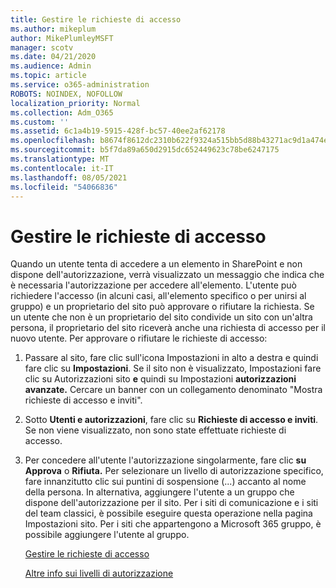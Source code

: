 ```yaml
---
title: Gestire le richieste di accesso
ms.author: mikeplum
author: MikePlumleyMSFT
manager: scotv
ms.date: 04/21/2020
ms.audience: Admin
ms.topic: article
ms.service: o365-administration
ROBOTS: NOINDEX, NOFOLLOW
localization_priority: Normal
ms.collection: Adm_O365
ms.custom: ''
ms.assetid: 6c1a4b19-5915-428f-bc57-40ee2af62178
ms.openlocfilehash: b8674f8612dc2310b622f9324a515bb5d88b43271ac9d1a474eefa1be3cae750
ms.sourcegitcommit: b5f7da89a650d2915dc652449623c78be6247175
ms.translationtype: MT
ms.contentlocale: it-IT
ms.lasthandoff: 08/05/2021
ms.locfileid: "54066836"
---
```

# <a name="manage-access-requests"></a>Gestire le richieste di accesso

Quando un utente tenta di accedere a un elemento in SharePoint e non dispone dell'autorizzazione, verrà visualizzato un messaggio che indica che è necessaria l'autorizzazione per accedere all'elemento. L'utente può richiedere l'accesso (in alcuni casi, all'elemento specifico o per unirsi al gruppo) e un proprietario del sito può approvare o rifiutare la richiesta. Se un utente che non è un proprietario del sito condivide un sito con un'altra persona, il proprietario del sito riceverà anche una richiesta di accesso per il nuovo utente. Per approvare o rifiutare le richieste di accesso:
  
1. Passare al sito, fare clic sull'icona Impostazioni in alto a destra e quindi fare clic su **Impostazioni**. Se il sito non è visualizzato, Impostazioni fare clic su Autorizzazioni sito **e** quindi su Impostazioni **autorizzazioni avanzate.** Cercare un banner con un collegamento denominato "Mostra richieste di accesso e inviti".
    
2. Sotto **Utenti e autorizzazioni**, fare clic su **Richieste di accesso e inviti**. Se non viene visualizzato, non sono state effettuate richieste di accesso.
    
3. Per concedere all'utente l'autorizzazione singolarmente, fare clic **su Approva** o **Rifiuta.** Per selezionare un livello di autorizzazione specifico, fare innanzitutto clic sui puntini di sospensione (...) accanto al nome della persona. In alternativa, aggiungere l'utente a un gruppo che dispone dell'autorizzazione per il sito. Per i siti di comunicazione e i siti del team classici, è possibile eseguire questa operazione nella pagina Impostazioni sito. Per i siti che appartengono a Microsoft 365 gruppo, è possibile aggiungere l'utente al gruppo.
    
    [Gestire le richieste di accesso ](https://go.microsoft.com/fwlink/?linkid=2008747)
    
    [Altre info sui livelli di autorizzazione](https://go.microsoft.com/fwlink/?linkid=867071)
    

